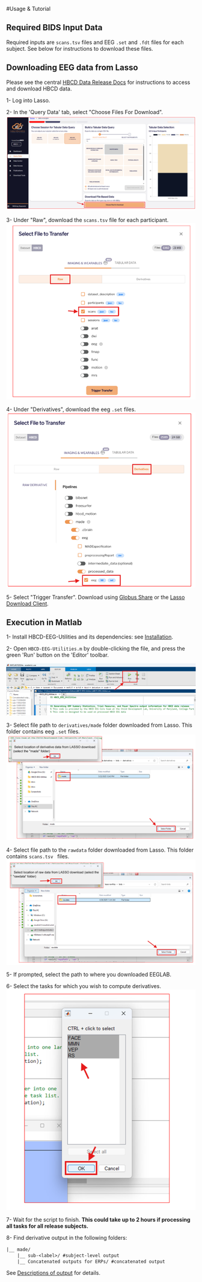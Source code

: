 #Usage & Tutorial

## Required BIDS Input Data

Required inputs are ``scans.tsv`` files and EEG ``.set`` and ``.fdt`` files for each subject. See below for instructions to download these files.

## Downloading EEG data from Lasso 

Please see the central [HBCD Data Release Docs](https://docs.hbcdstudy.org/data_access/) for instructions to access and download HBCD data.

1- Log into Lasso.

2- In the 'Query Data' tab, select "Choose Files For Download". 
 ![Select file based download](filedownload.png)
 
3- Under "Raw", download the ``scans.tsv`` file for each participant. 
 ![Select scans.tsv](scanstsv.png)
 
4- Under "Derivatives", download the eeg ``.set`` files. 
 ![Select eeg.set](eegset.png)
 
5- Select "Trigger Transfer". Download using [Globus Share](https://docs.hbcdstudy.org/data_access/lasso/#globus-share-download) or the [Lasso Download Client](https://hbcd-docs.readthedocs.io/data_access/lasso/#download-client-user-guide-macos-version). 
 
## Execution in Matlab

1- Install HBCD-EEG-Utilities and its dependencies: see [Installation](https://hbcd-eeg-utilities.readthedocs.io/en/latest/installation/).

2- Open `HBCD-EEG-Utilities.m` by double-clicking the file, and press the green 'Run' button on the 'Editor' toolbar.

 ![Press Run](Run.png)
 
3- Select file path to ``derivatives/made`` folder downloaded from Lasso. This folder contains eeg ``.set`` files.
 ![dirs derivatives](selectdir_derivatives.png)

4- Select file path to the ``rawdata`` folder downloaded from Lasso. This folder contains ``scans.tsv `` files. 
 ![dirs raw](selectdir_raw.png)

5- If prompted, select the path to where you downloaded EEGLAB. 

6- Select the tasks for which you wish to compute derivatives. 
 ![task selection](taskselect.png)

7- Wait for the script to finish. **This could take up to 2 hours if processing all tasks for all release subjects.**

8- Find derivative output in the following folders:
 
    |__ made/
        |__ sub-<label>/ #subject-level output
        |__ Concatenated outputs for ERPs/ #concatenated output
            
See [Descriptions of output](https://hbcd-eeg-utilities.readthedocs.io/en/latest/expected-outputs/) for details. 